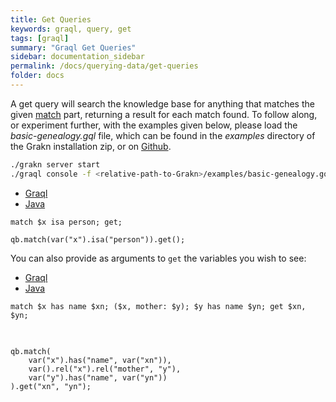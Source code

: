 ```yaml
---
title: Get Queries
keywords: graql, query, get
tags: [graql]
summary: "Graql Get Queries"
sidebar: documentation_sidebar
permalink: /docs/querying-data/get-queries
folder: docs
---
```


A get query will search the knowledge base for anything that matches the given [match](./match-clause) part, returning a
result for each match found. To follow along, or experiment further, with the examples given below, please load the
*basic-genealogy.gql* file, which can be found in the *examples* directory of the Grakn installation zip, or on
[Github](https://github.com/graknlabs/grakn/blob/master/grakn-dist/src/examples/basic-genealogy.gql).


```bash
./grakn server start
./graql console -f <relative-path-to-Grakn>/examples/basic-genealogy.gql
```

<ul id="profileTabs" class="nav nav-tabs">
    <li class="active"><a href="#shell1" data-toggle="tab">Graql</a></li>
    <li><a href="#java1" data-toggle="tab">Java</a></li>
</ul>

<div class="tab-content">
<div role="tabpanel" class="tab-pane active" id="shell1">
<pre class="language-graql">
<code>match $x isa person; get;</code></pre>
</div>
<div role="tabpanel" class="tab-pane" id="java1">
<pre class="language-java">
<code>qb.match(var("x").isa("person")).get();</code></pre>
</div> <!-- tab-pane -->
</div> <!-- tab-content -->

You can also provide as arguments to `get` the variables you wish to see:

<ul id="profileTabs" class="nav nav-tabs">
    <li class="active"><a href="#shell2" data-toggle="tab">Graql</a></li>
    <li><a href="#java2" data-toggle="tab">Java</a></li>
</ul>

<div class="tab-content">
<div role="tabpanel" class="tab-pane active" id="shell2">
<pre class="language-graql">
<code>match $x has name $xn; ($x, mother: $y); $y has name $yn; get $xn, $yn;
</code>
</pre>
</div>
<div role="tabpanel" class="tab-pane" id="java2">
<pre class="language-graql">
<code>
qb.match(
    var("x").has("name", var("xn")),
    var().rel("x").rel("mother", "y"),
    var("y").has("name", var("yn"))
).get("xn", "yn");
</code>
</pre>
</div> <!-- tab-pane -->
</div> <!-- tab-content -->
